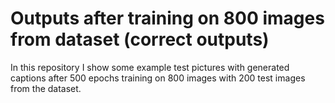 # Outputs after training on 800 images from dataset (correct outputs)
In this repository I show some example test pictures with generated captions after 500 epochs training on 800 images with 200 test images from the dataset.
